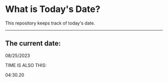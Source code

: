 # What is Today's Date?
This repository keeps track of today's date.
* * *
 
## The current date:  
 08/25/2023 
  
  
 TIME IS ALSO THIS: 
  
 04:30.20 
  
  
